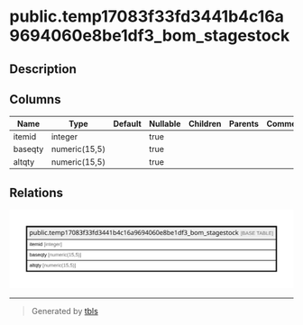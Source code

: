 # public.temp17083f33fd3441b4c16a9694060e8be1df3_bom_stagestock

## Description

## Columns

| Name | Type | Default | Nullable | Children | Parents | Comment |
| ---- | ---- | ------- | -------- | -------- | ------- | ------- |
| itemid | integer |  | true |  |  |  |
| baseqty | numeric(15,5) |  | true |  |  |  |
| altqty | numeric(15,5) |  | true |  |  |  |

## Relations

![er](public.temp17083f33fd3441b4c16a9694060e8be1df3_bom_stagestock.svg)

---

> Generated by [tbls](https://github.com/k1LoW/tbls)
